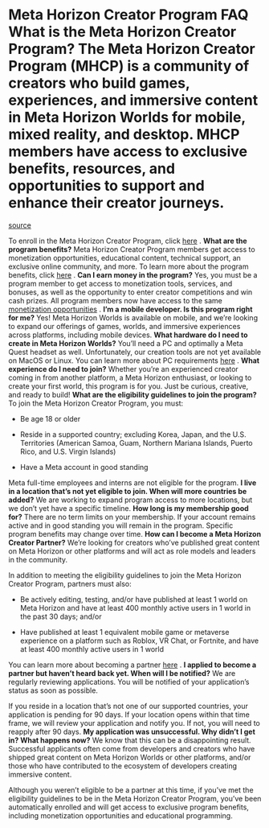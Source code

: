 # Meta Horizon Creator Program FAQ **What is the Meta Horizon Creator Program?** The Meta Horizon Creator Program (MHCP) is a community of creators who build games, experiences, and immersive content in Meta Horizon Worlds for mobile, mixed reality, and desktop. MHCP members have access to exclusive benefits, resources, and opportunities to support and enhance their creator journeys.

[source](https://developers.meta.com/horizon-worlds/learn/documentation/mhcp-program/faq/mhcp-faq)

To enroll in the Meta Horizon Creator Program, click [here](https://developers.meta.com/horizon-worlds/programs/join) . **What are the program benefits?** Meta Horizon Creator Program members get access to monetization opportunities, educational content, technical support, an exclusive online community, and more. To learn more about the program benefits, click [here](https://developers.meta.com/horizon-worlds/programs) . **Can I earn money in the program?** Yes, you must be a program member to get access to monetization tools, services, and bonuses, as well as the opportunity to enter creator competitions and win cash prizes. All program members now have access to the same [monetization opportunities](/horizon-worlds/learn/documentation/mhcp-program/monetization/creator-monetization-partner-program) . **I’m a mobile developer. Is this program right for me?** Yes! Meta Horizon Worlds is available on mobile, and we’re looking to expand our offerings of games, worlds, and immersive experiences across platforms, including mobile devices. **What hardware do I need to create in Meta Horizon Worlds?** You’ll need a PC and optimally a Meta Quest headset as well. Unfortunately, our creation tools are not yet available on MacOS or Linux. You can learn more about PC requirements [here](https://www.meta.com/help/quest/140991407990979/?srsltid=AfmBOoqmbBdp87U6V5PK-AmESiSGuuSMilSBT3vpcDh_zBGIiPkMsUmn) . **What experience do I need to join?** Whether you’re an experienced creator coming in from another platform, a Meta Horizon enthusiast, or looking to create your first world, this program is for you. Just be curious, creative, and ready to build! **What are the eligibility guidelines to join the program?** To join the Meta Horizon Creator Program, you must:

*   Be age 18 or older

*   Reside in a supported country; excluding Korea, Japan, and the U.S. Territories (American Samoa, Guam, Northern Mariana Islands, Puerto Rico, and U.S. Virgin Islands)

*   Have a Meta account in good standing

Meta full-time employees and interns are not eligible for the program. **I live in a location that’s not yet eligible to join. When will more countries be added?** We are working to expand program access to more locations, but we don’t yet have a specific timeline. **How long is my membership good for?** There are no term limits on your membership. If your account remains active and in good standing you will remain in the program. Specific program benefits may change over time. **How can I become a Meta Horizon Creator Partner?** We’re looking for creators who’ve published great content on Meta Horizon or other platforms and will act as role models and leaders in the community.

In addition to meeting the eligibility guidelines to join the Meta Horizon Creator Program, partners must also:

*   Be actively editing, testing, and/or have published at least 1 world on Meta Horizon and have at least 400 monthly active users in 1 world in the past 30 days; and/or

*   Have published at least 1 equivalent mobile game or metaverse experience on a platform such as Roblox, VR Chat, or Fortnite, and have at least 400 monthly active users in 1 world

You can learn more about becoming a partner [here](/horizon-worlds/learn/documentation/mhcp-program/mhcp-partner-overview) . **I applied to become a partner but haven’t heard back yet. When will I be notified?** We are regularly reviewing applications. You will be notified of your application’s status as soon as possible.

If you reside in a location that’s not one of our supported countries, your application is pending for 90 days. If your location opens within that time frame, we will review your application and notify you. If not, you will need to reapply after 90 days. **My application was unsuccessful. Why didn’t I get in? What happens now?** We know that this can be a disappointing result. Successful applicants often come from developers and creators who have shipped great content on Meta Horizon Worlds or other platforms, and/or those who have contributed to the ecosystem of developers creating immersive content.

Although you weren’t eligible to be a partner at this time, if you’ve met the eligibility guidelines to be in the Meta Horizon Creator Program, you’ve been automatically enrolled and will get access to exclusive program benefits, including monetization opportunities and educational programming.

 

 

 

 

 

 

 

 

 

 

 

 

 

 

 

 

 

 

 

 

 

 

 

 

 

 

 

 

 

 

 

 

 

 

 

 

 

 

 

 

 

 

 

 

 

 